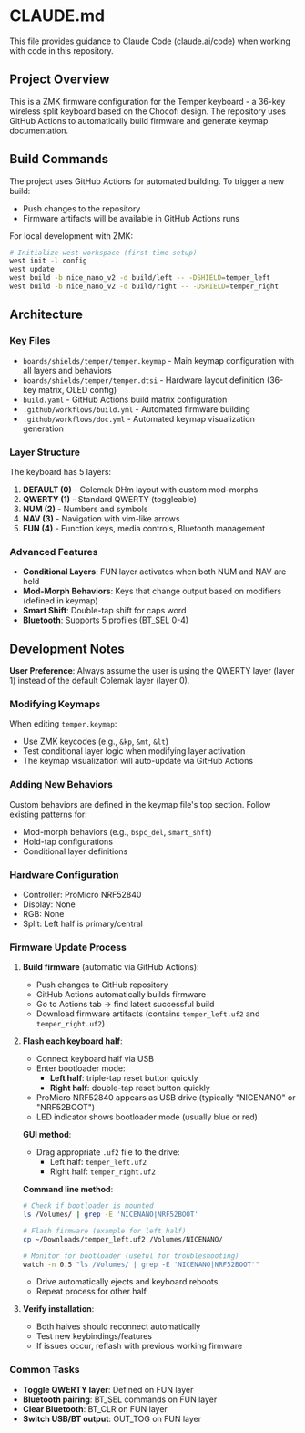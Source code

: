 # CLAUDE.md

This file provides guidance to Claude Code (claude.ai/code) when working with code in this repository.

## Project Overview

This is a ZMK firmware configuration for the Temper keyboard - a 36-key wireless split keyboard based on the Chocofi design. The repository uses GitHub Actions to automatically build firmware and generate keymap documentation.

## Build Commands

The project uses GitHub Actions for automated building. To trigger a new build:
- Push changes to the repository
- Firmware artifacts will be available in GitHub Actions runs

For local development with ZMK:
```bash
# Initialize west workspace (first time setup)
west init -l config
west update
west build -b nice_nano_v2 -d build/left -- -DSHIELD=temper_left
west build -b nice_nano_v2 -d build/right -- -DSHIELD=temper_right
```

## Architecture

### Key Files
- `boards/shields/temper/temper.keymap` - Main keymap configuration with all layers and behaviors
- `boards/shields/temper/temper.dtsi` - Hardware layout definition (36-key matrix, OLED config)
- `build.yaml` - GitHub Actions build matrix configuration
- `.github/workflows/build.yml` - Automated firmware building
- `.github/workflows/doc.yml` - Automated keymap visualization generation

### Layer Structure
The keyboard has 5 layers:
1. **DEFAULT (0)** - Colemak DHm layout with custom mod-morphs
2. **QWERTY (1)** - Standard QWERTY (toggleable)
3. **NUM (2)** - Numbers and symbols
4. **NAV (3)** - Navigation with vim-like arrows
5. **FUN (4)** - Function keys, media controls, Bluetooth management

### Advanced Features
- **Conditional Layers**: FUN layer activates when both NUM and NAV are held
- **Mod-Morph Behaviors**: Keys that change output based on modifiers (defined in keymap)
- **Smart Shift**: Double-tap shift for caps word
- **Bluetooth**: Supports 5 profiles (BT_SEL 0-4)

## Development Notes

**User Preference**: Always assume the user is using the QWERTY layer (layer 1) instead of the default Colemak layer (layer 0).

### Modifying Keymaps
When editing `temper.keymap`:
- Use ZMK keycodes (e.g., `&kp`, `&mt`, `&lt`)
- Test conditional layer logic when modifying layer activation
- The keymap visualization will auto-update via GitHub Actions

### Adding New Behaviors
Custom behaviors are defined in the keymap file's top section. Follow existing patterns for:
- Mod-morph behaviors (e.g., `bspc_del`, `smart_shft`)
- Hold-tap configurations
- Conditional layer definitions

### Hardware Configuration
- Controller: ProMicro NRF52840
- Display: None
- RGB: None
- Split: Left half is primary/central

### Firmware Update Process
1. **Build firmware** (automatic via GitHub Actions):
   - Push changes to GitHub repository
   - GitHub Actions automatically builds firmware
   - Go to Actions tab → find latest successful build
   - Download firmware artifacts (contains `temper_left.uf2` and `temper_right.uf2`)

2. **Flash each keyboard half**:
   - Connect keyboard half via USB
   - Enter bootloader mode: 
     - **Left half**: triple-tap reset button quickly
     - **Right half**: double-tap reset button quickly
   - ProMicro NRF52840 appears as USB drive (typically "NICENANO" or "NRF52BOOT")
   - LED indicator shows bootloader mode (usually blue or red)
   
   **GUI method**:
   - Drag appropriate `.uf2` file to the drive:
     - Left half: `temper_left.uf2`
     - Right half: `temper_right.uf2`
   
   **Command line method**:
   ```bash
   # Check if bootloader is mounted
   ls /Volumes/ | grep -E 'NICENANO|NRF52BOOT'
   
   # Flash firmware (example for left half)
   cp ~/Downloads/temper_left.uf2 /Volumes/NICENANO/
   
   # Monitor for bootloader (useful for troubleshooting)
   watch -n 0.5 "ls /Volumes/ | grep -E 'NICENANO|NRF52BOOT'"
   ```
   
   - Drive automatically ejects and keyboard reboots
   - Repeat process for other half

3. **Verify installation**:
   - Both halves should reconnect automatically
   - Test new keybindings/features
   - If issues occur, reflash with previous working firmware

### Common Tasks
- **Toggle QWERTY layer**: Defined on FUN layer
- **Bluetooth pairing**: BT_SEL commands on FUN layer
- **Clear Bluetooth**: BT_CLR on FUN layer
- **Switch USB/BT output**: OUT_TOG on FUN layer
